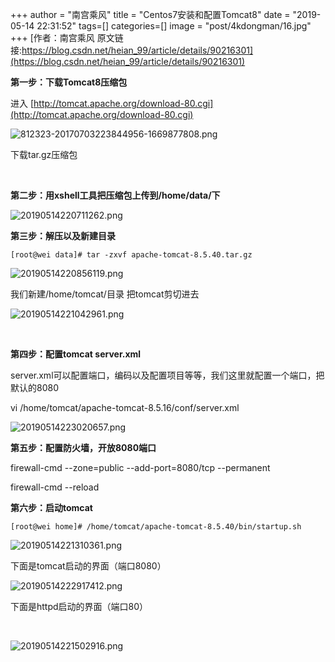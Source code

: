 +++
author = "南宫乘风"
title = "Centos7安装和配置Tomcat8"
date = "2019-05-14 22:31:52"
tags=[]
categories=[]
image = "post/4kdongman/16.jpg"
+++
[作者：南宫乘风   原文链接:https://blog.csdn.net/heian_99/article/details/90216301](https://blog.csdn.net/heian_99/article/details/90216301)

**第一步：下载Tomcat8压缩包**

进入 [http://tomcat.apache.org/download-80.cgi](http://tomcat.apache.org/download-80.cgi)

![812323-20170703223844956-1669877808.png](https://images2015.cnblogs.com/blog/812323/201707/812323-20170703223844956-1669877808.png)

下载tar.gz压缩包

 

**第二步：用xshell工具把压缩包上传到/home/data/下**

![20190514220711262.png](https://img-blog.csdnimg.cn/20190514220711262.png)

**第三步：解压以及新建目录**

```
[root@wei data]# tar -zxvf apache-tomcat-8.5.40.tar.gz 

```

![20190514220856119.png](https://img-blog.csdnimg.cn/20190514220856119.png)

我们新建/home/tomcat/目录 把tomcat剪切进去

![20190514221042961.png](https://img-blog.csdnimg.cn/20190514221042961.png)

 

**第四步：配置tomcat server.xml**

server.xml可以配置端口，编码以及配置项目等等，我们这里就配置一个端口，把默认的8080

vi /home/tomcat/apache-tomcat-8.5.16/conf/server.xml

![20190514223020657.png](https://img-blog.csdnimg.cn/20190514223020657.png)

**第五步：配置防火墙，开放8080端口**

firewall-cmd --zone=public --add-port=8080/tcp --permanent

firewall-cmd --reload

**第六步：启动tomcat**

```
[root@wei home]# /home/tomcat/apache-tomcat-8.5.40/bin/startup.sh 

```

![20190514221310361.png](https://img-blog.csdnimg.cn/20190514221310361.png)

下面是tomcat启动的界面（端口8080）

![20190514222917412.png](https://img-blog.csdnimg.cn/20190514222917412.png)

下面是httpd启动的界面（端口80）

 

![20190514221502916.png](https://img-blog.csdnimg.cn/20190514221502916.png)

 

 

 

 
